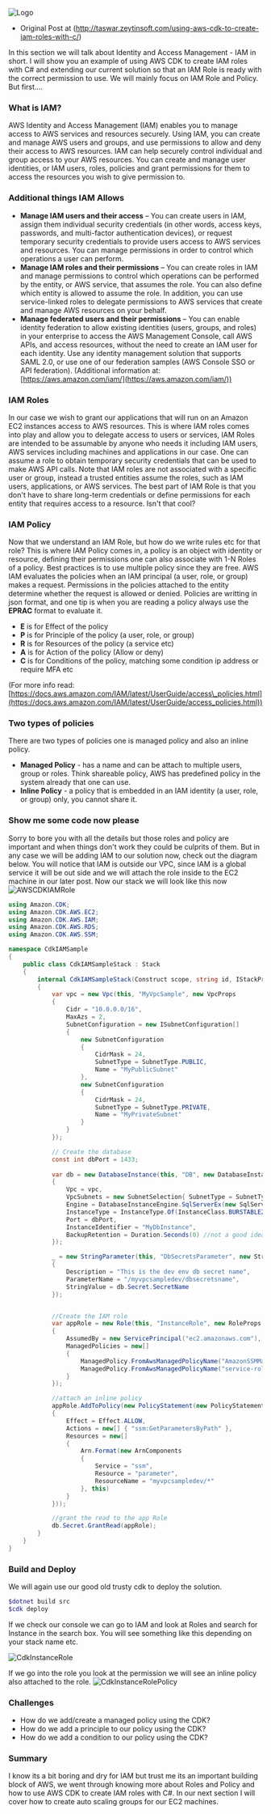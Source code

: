 ![Logo](http://taswar.zeytinsoft.com/wp-content/uploads/2021/08/aws-cdk-csharp-930x351.png "CDK with Csharp DotNet")

* Original Post at (http://taswar.zeytinsoft.com/using-aws-cdk-to-create-iam-roles-with-c/)

In this section we will talk about Identity and Access Management - IAM in short. I will show you an example of using AWS CDK to create IAM roles with C# and extending our current solution so that an IAM Role is ready with the correct permission to use. We will mainly focus on IAM Role and Policy. But first....

### What is IAM?

AWS Identity and Access Management (IAM) enables you to manage access to AWS services and resources securely. Using IAM, you can create and manage AWS users and groups, and use permissions to allow and deny their access to AWS resources. IAM can help securely control individual and group access to your AWS resources. You can create and manage user identities, or IAM users, roles, policies and grant permissions for them to access the resources you wish to give permission to.

### Additional things IAM Allows


*   **Manage IAM users and their access** – You can create users in IAM, assign them individual security credentials (in other words, access keys, passwords, and multi-factor authentication devices), or request temporary security credentials to provide users access to AWS services and resources. You can manage permissions in order to control which operations a user can perform.
*   **Manage IAM roles and their permissions** – You can create roles in IAM and manage permissions to control which operations can be performed by the entity, or AWS service, that assumes the role. You can also define which entity is allowed to assume the role. In addition, you can use service-linked roles to delegate permissions to AWS services that create and manage AWS resources on your behalf.
*   **Manage federated users and their permissions** – You can enable identity federation to allow existing identities (users, groups, and roles) in your enterprise to access the AWS Management Console, call AWS APIs, and access resources, without the need to create an IAM user for each identity. Use any identity management solution that supports SAML 2.0, or use one of our federation samples (AWS Console SSO or API federation).
(Additional information at: [https://aws.amazon.com/iam/](https://aws.amazon.com/iam/))

### IAM Roles

In our case we wish to grant our applications that will run on an Amazon EC2 instances access to AWS resources. This is where IAM roles comes into play and allow you to delegate access to users or services, IAM Roles are intended to be assumable by anyone who needs it including IAM users, AWS services including machines and applications in our case. One can assume a role to obtain temporary security credentials that can be used to make AWS API calls. Note that IAM roles are not associated with a specific user or group, instead a trusted entities assume the roles, such as IAM users, applications, or AWS services. The best part of IAM Role is that you don't have to share long-term credentials or define permissions for each entity that requires access to a resource. Isn't that cool?

### IAM Policy

Now that we understand an IAM Role, but how do we write rules etc for that role? This is where IAM Policy comes in, a policy is an object with identity or resource, defining their permissions one can also associate with 1-N Roles of a policy. Best practices is to use multiple policy since they are free. AWS IAM evaluates the policies when an IAM principal (a user, role, or group) makes a request. Permissions in the policies attached to the entity determine whether the request is allowed or denied. Policies are writting in json format, and one tip is when you are reading a policy always use the **EPRAC** format to evaluate it. 

*   **E** is for Effect of the policy
*   **P** is for Principle of the policy (a user, role, or group)
*   **R** is for Resources of the policy (a service etc)
*   **A** is for Action of the policy (Allow or deny)
*   **C** is for Conditions of the policy, matching some condition ip address or require MFA etc

(For more info read: [https://docs.aws.amazon.com/IAM/latest/UserGuide/access\_policies.html](https://docs.aws.amazon.com/IAM/latest/UserGuide/access_policies.html))

### Two types of policies

There are two types of policies one is managed policy and also an inline policy.

*   **Managed Policy** - has a name and can be attach to multiple users, group or roles. Think shareable policy, AWS has predefined policy in the system already that one can use.
*   **Inline Policy** - a policy that is embedded in an IAM identity (a user, role, or group) only, you cannot share it.


### Show me some code now please

Sorry to bore you with all the details but those roles and policy are important and when things don't work they could be culprits of them. But in any case we will be adding IAM to our solution now, check out the diagram below. You will notice that IAM is outside our VPC, since IAM is a global service it will be out side and we will attach the role inside to the EC2 machine in our later post. 
Now our stack we will look like this now
![AWSCDKIAMRole](http://taswar.zeytinsoft.com/wp-content/uploads/2021/10/CDKIAMRole2.png, "AWS CDK IAM Role") 


``` csharp
using Amazon.CDK;
using Amazon.CDK.AWS.EC2;
using Amazon.CDK.AWS.IAM;
using Amazon.CDK.AWS.RDS;
using Amazon.CDK.AWS.SSM;

namespace CdkIAMSample
{
    public class CdkIAMSampleStack : Stack
    {
        internal CdkIAMSampleStack(Construct scope, string id, IStackProps props = null) : base(scope, id, props)
        {
            var vpc = new Vpc(this, "MyVpcSample", new VpcProps
            {
                Cidr = "10.0.0.0/16",
                MaxAzs = 2,
                SubnetConfiguration = new ISubnetConfiguration[]
                {
                    new SubnetConfiguration
                    {
                        CidrMask = 24,
                        SubnetType = SubnetType.PUBLIC,
                        Name = "MyPublicSubnet"
                    },
                    new SubnetConfiguration
                    {
                        CidrMask = 24,
                        SubnetType = SubnetType.PRIVATE,
                        Name = "MyPrivateSubnet"
                    }
                }
            });

            // Create the database
            const int dbPort = 1433;
            
            var db = new DatabaseInstance(this, "DB", new DatabaseInstanceProps
            {
                Vpc = vpc,
                VpcSubnets = new SubnetSelection{ SubnetType = SubnetType.PRIVATE },
                Engine = DatabaseInstanceEngine.SqlServerEx(new SqlServerExInstanceEngineProps { Version = SqlServerEngineVersion.VER\_14 }),
                InstanceType = InstanceType.Of(InstanceClass.BURSTABLE2, InstanceSize.MICRO),
                Port = dbPort,
                InstanceIdentifier = "MyDbInstance",
                BackupRetention = Duration.Seconds(0) //not a good idea in prod, for sample it's ok
            });

            _ = new StringParameter(this, "DbSecretsParameter", new StringParameterProps
            {
                Description = "This is the dev env db secret name",
                ParameterName = "/myvpcsampledev/dbsecretsname",
                StringValue = db.Secret.SecretName
            });


            //Create the IAM role
            var appRole = new Role(this, "InstanceRole", new RoleProps
            {
                AssumedBy = new ServicePrincipal("ec2.amazonaws.com"),
                ManagedPolicies = new[]
                {
                    ManagedPolicy.FromAwsManagedPolicyName("AmazonSSMManagedInstanceCore"),
                    ManagedPolicy.FromAwsManagedPolicyName("service-role/AWSCodeDeployRole")
                }
            });

            //attach an inline policy
            appRole.AddToPolicy(new PolicyStatement(new PolicyStatementProps
            {
                Effect = Effect.ALLOW,
                Actions = new[] { "ssm:GetParametersByPath" },
                Resources = new[]
                {
                    Arn.Format(new ArnComponents
                    {
                        Service = "ssm",
                        Resource = "parameter",
                        ResourceName = "myvpcsampledev/*"
                    }, this)
                }
            }));

            //grant the read to the app Role
            db.Secret.GrantRead(appRole);
        }
    }
}
```
### Build and Deploy

We will again use our good old trusty cdk to deploy the solution.


``` bash
$dotnet build src
$cdk deploy
```

If we check our console we can go to IAM and look at Roles and search for Instance in the search box. You will see something like this depending on your stack name etc. 

![CdkInstanceRole](http://taswar.zeytinsoft.com/wp-content/uploads/2021/10/CdkInstanceRole.png, "Cdk Instance Role Generated")

If we go into the role you look at the permission we will see an inline policy also attached to the role. 
![CdkInstanceRolePolicy](http://taswar.zeytinsoft.com/wp-content/uploads/2021/10/CdkInstanceRolePolicy.png, "Cdk Instance Role Policy Genearted")

### Challenges

*   How do we add/create a managed policy using the CDK?
*   How do we add a principle to our policy using the CDK?
*   How do we add a condition to our policy using the CDK?

### Summary

I know its a bit boring and dry for IAM but trust me its an important building block of AWS, we went through knowing more about Roles and Policy and how to use AWS CDK to create IAM roles with C#. In our next section I will cover how to create auto scaling groups for our EC2 machines.

